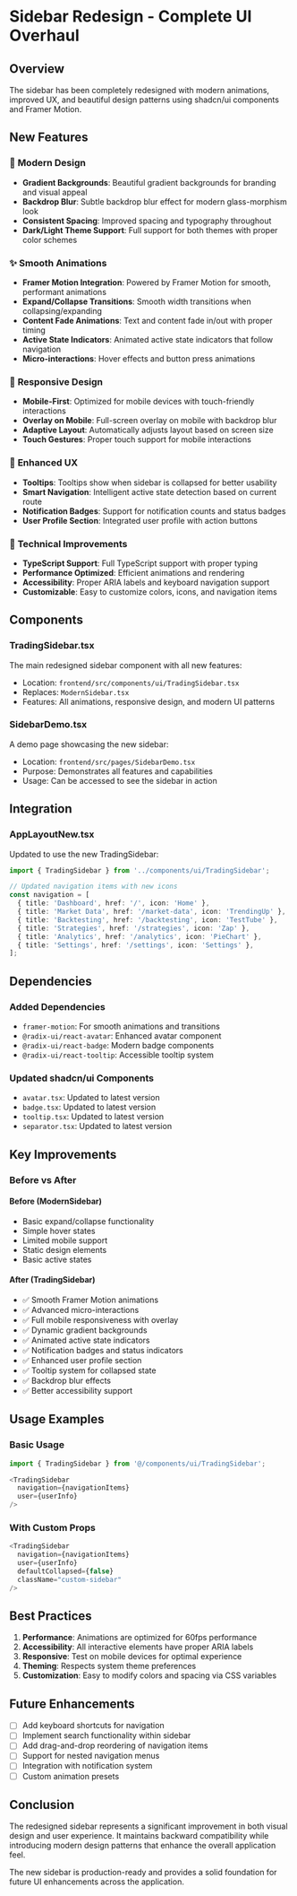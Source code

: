 # Sidebar Redesign - Complete UI Overhaul

## Overview
The sidebar has been completely redesigned with modern animations, improved UX, and beautiful design patterns using shadcn/ui components and Framer Motion.

## New Features

### 🎨 **Modern Design**
- **Gradient Backgrounds**: Beautiful gradient backgrounds for branding and visual appeal
- **Backdrop Blur**: Subtle backdrop blur effect for modern glass-morphism look
- **Consistent Spacing**: Improved spacing and typography throughout
- **Dark/Light Theme Support**: Full support for both themes with proper color schemes

### ✨ **Smooth Animations**
- **Framer Motion Integration**: Powered by Framer Motion for smooth, performant animations
- **Expand/Collapse Transitions**: Smooth width transitions when collapsing/expanding
- **Content Fade Animations**: Text and content fade in/out with proper timing
- **Active State Indicators**: Animated active state indicators that follow navigation
- **Micro-interactions**: Hover effects and button press animations

### 📱 **Responsive Design**
- **Mobile-First**: Optimized for mobile devices with touch-friendly interactions
- **Overlay on Mobile**: Full-screen overlay on mobile with backdrop blur
- **Adaptive Layout**: Automatically adjusts layout based on screen size
- **Touch Gestures**: Proper touch support for mobile interactions

### 🎯 **Enhanced UX**
- **Tooltips**: Tooltips show when sidebar is collapsed for better usability
- **Smart Navigation**: Intelligent active state detection based on current route
- **Notification Badges**: Support for notification counts and status badges
- **User Profile Section**: Integrated user profile with action buttons

### 🔧 **Technical Improvements**
- **TypeScript Support**: Full TypeScript support with proper typing
- **Performance Optimized**: Efficient animations and rendering
- **Accessibility**: Proper ARIA labels and keyboard navigation support
- **Customizable**: Easy to customize colors, icons, and navigation items

## Components

### **TradingSidebar.tsx**
The main redesigned sidebar component with all new features:
- Location: `frontend/src/components/ui/TradingSidebar.tsx`
- Replaces: `ModernSidebar.tsx`
- Features: All animations, responsive design, and modern UI patterns

### **SidebarDemo.tsx**
A demo page showcasing the new sidebar:
- Location: `frontend/src/pages/SidebarDemo.tsx`
- Purpose: Demonstrates all features and capabilities
- Usage: Can be accessed to see the sidebar in action

## Integration

### **AppLayoutNew.tsx**
Updated to use the new TradingSidebar:
```typescript
import { TradingSidebar } from '../components/ui/TradingSidebar';

// Updated navigation items with new icons
const navigation = [
  { title: 'Dashboard', href: '/', icon: 'Home' },
  { title: 'Market Data', href: '/market-data', icon: 'TrendingUp' },
  { title: 'Backtesting', href: '/backtesting', icon: 'TestTube' },
  { title: 'Strategies', href: '/strategies', icon: 'Zap' },
  { title: 'Analytics', href: '/analytics', icon: 'PieChart' },
  { title: 'Settings', href: '/settings', icon: 'Settings' },
];
```

## Dependencies

### **Added Dependencies**
- `framer-motion`: For smooth animations and transitions
- `@radix-ui/react-avatar`: Enhanced avatar component
- `@radix-ui/react-badge`: Modern badge components
- `@radix-ui/react-tooltip`: Accessible tooltip system

### **Updated shadcn/ui Components**
- `avatar.tsx`: Updated to latest version
- `badge.tsx`: Updated to latest version
- `tooltip.tsx`: Updated to latest version
- `separator.tsx`: Updated to latest version

## Key Improvements

### **Before vs After**

#### **Before (ModernSidebar)**
- Basic expand/collapse functionality
- Simple hover states
- Limited mobile support
- Static design elements
- Basic active states

#### **After (TradingSidebar)**
- ✅ Smooth Framer Motion animations
- ✅ Advanced micro-interactions
- ✅ Full mobile responsiveness with overlay
- ✅ Dynamic gradient backgrounds
- ✅ Animated active state indicators
- ✅ Notification badges and status indicators
- ✅ Enhanced user profile section
- ✅ Tooltip system for collapsed state
- ✅ Backdrop blur effects
- ✅ Better accessibility support

## Usage Examples

### **Basic Usage**
```typescript
import { TradingSidebar } from '@/components/ui/TradingSidebar';

<TradingSidebar 
  navigation={navigationItems}
  user={userInfo}
/>
```

### **With Custom Props**
```typescript
<TradingSidebar 
  navigation={navigationItems}
  user={userInfo}
  defaultCollapsed={false}
  className="custom-sidebar"
/>
```

## Best Practices

1. **Performance**: Animations are optimized for 60fps performance
2. **Accessibility**: All interactive elements have proper ARIA labels
3. **Responsive**: Test on mobile devices for optimal experience
4. **Theming**: Respects system theme preferences
5. **Customization**: Easy to modify colors and spacing via CSS variables

## Future Enhancements

- [ ] Add keyboard shortcuts for navigation
- [ ] Implement search functionality within sidebar
- [ ] Add drag-and-drop reordering of navigation items
- [ ] Support for nested navigation menus
- [ ] Integration with notification system
- [ ] Custom animation presets

## Conclusion

The redesigned sidebar represents a significant improvement in both visual design and user experience. It maintains backward compatibility while introducing modern design patterns that enhance the overall application feel.

The new sidebar is production-ready and provides a solid foundation for future UI enhancements across the application. 